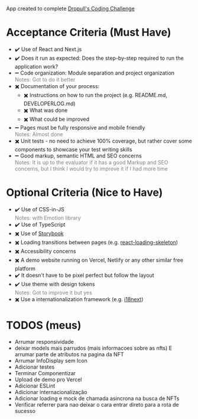 App created to complete [Dropull's Coding Challenge](https://dropull.notion.site/dropull/Software-Engineer-Challenge-fa62566881d24ccc9d3ea3c4f76fdd3c)

# ****Acceptance Criteria (Must Have)****

- :heavy_check_mark: Use of React and Next.js
- :heavy_check_mark: Does it run as expected: Does the step-by-step required to run the application work?
- :heavy_minus_sign: Code organization: Module separation and project organization
<br/><span style="color: gray">Notes: Got to do it better</span>
- :heavy_multiplication_x: Documentation of your process:
  - :heavy_multiplication_x: Instructions on how to run the project (e.g. README.md, DEVELOPERLOG.md)
  - :heavy_multiplication_x: What was done
  - :heavy_multiplication_x: What could be improved
- :heavy_minus_sign: Pages must be fully responsive and mobile friendly
<br/><span style="color: gray">Notes: Almost done</span>
- :heavy_multiplication_x: Unit tests - no need to achieve 100% coverage, but rather cover some components to showcase your test writing skills
- :heavy_minus_sign: Good markup, semantic HTML and SEO concerns
<br/><span style="color: gray">Notes: It is up to the evaluator if it has a good Markup and SEO concerns, but I think I would try to improve it if I had more time</span>

# ****Optional Criteria (Nice to Have)****

- :heavy_check_mark: Use of CSS-in-JS
<br/><span style="color: gray">Notes: with Emotion library</span>
- :heavy_check_mark: Use of TypeScript
- :heavy_multiplication_x: Use of [Storybook](https://storybook.js.org/)
- :heavy_multiplication_x: Loading transitions between pages (e.g. [react-loading-skeleton](https://github.com/dvtng/react-loading-skeleton))
- :heavy_multiplication_x: Accessibility concerns
- :heavy_multiplication_x: A demo website running on Vercel, Netlify or any other similar free platform
- :heavy_check_mark: It doesn't have to be pixel perfect but follow the layout
- :heavy_check_mark: Use theme with design tokens
<br/><span style="color: gray">Notes: Got to improve it but yes</span>
- :heavy_multiplication_x: Use a internationalization framework (e.g. [i18next](https://www.i18next.com/))

# ****TODOS (meus)****
- Arrumar responsividade
- deixar models mais parrudos (mais informacoes sobre as nfts) E arrumar parte de atributos na pagina da NFT
- Arrumar InfoDisplay sem Icon
- Adicionar testes
- Terminar Componentizar
- Upload de demo pro Vercel
- Adicionar ESLint
- Adicionar internacionalização
- Adicionar loading e mock de chamada asincrona na busca de NFTs
- Verificar referrer para nao deixar o cara entrar direto para a rota de sucesso
